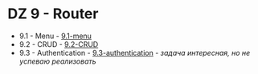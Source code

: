 # DZ 9 - Router

* 9.1 - Menu - [9.1-menu](9.1-menu)
* 9.2 - CRUD - [9.2-CRUD](9.2-CRUD)
* 9.3 - Authentication - [9.3-authentication](9.3-authentication) - _задача интересная, но не успеваю реализовать_
